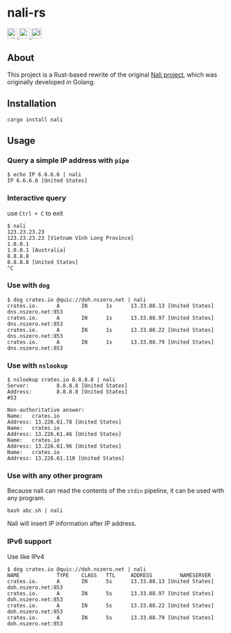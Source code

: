 # nali-rs

[<img alt="github" src="https://img.shields.io/badge/github-xxxbrian%2Fnali--rs-8da0cb?style=for-the-badge&logo=github" height="24">
](https://github.com/xxxbrian/nali-rs)
[<img alt="crates.io" src="https://img.shields.io/crates/v/nali?style=for-the-badge&color=fc8d62&logo=rust" height="24">
](https://crates.io/crates/nali)
[<img alt="license" src="https://img.shields.io/crates/l/nali?style=for-the-badge&color=4285f4" height="24">
](https://choosealicense.com/licenses/mit)

## About

This project is a Rust-based rewrite of the original [Nali project](https://github.com/zu1k/nali), which was originally developed in Golang.

## Installation

```
cargo install nali
```

## Usage

### Query a simple IP address with `pipe`

```
$ echo IP 6.6.6.6 | nali
IP 6.6.6.6 [United States]
```

### Interactive query

use `Ctrl + C` to exit

```
$ nali
123.23.23.23
123.23.23.23 [Vietnam Vĩnh Long Province]
1.0.0.1
1.0.0.1 [Australia]
8.8.8.8
8.8.8.8 [United States]
^C
```

### Use with `dog`

```
$ dog crates.io @quic://doh.nszero.net | nali
crates.io.      A       IN      1s      13.33.88.13 [United States]     dns.nszero.net:853
crates.io.      A       IN      1s      13.33.88.97 [United States]     dns.nszero.net:853
crates.io.      A       IN      1s      13.33.88.22 [United States]     dns.nszero.net:853
crates.io.      A       IN      1s      13.33.88.79 [United States]     dns.nszero.net:853
```

### Use with `nslookup`

```
$ nslookup crates.io 8.8.8.8 | nali
Server:         8.8.8.8 [United States]
Address:        8.8.8.8 [United States]
#53

Non-authoritative answer:
Name:   crates.io
Address: 13.226.61.78 [United States]
Name:   crates.io
Address: 13.226.61.46 [United States]
Name:   crates.io
Address: 13.226.61.96 [United States]
Name:   crates.io
Address: 13.226.61.110 [United States]
```

### Use with any other program

Because nali can read the contents of the `stdin` pipeline, it can be used with any program.

```
bash abc.sh | nali
```

Nali will insert IP information after IP address.

### IPv6 support

Use like IPv4

```
$ dog crates.io @quic://doh.nszero.net | nali
NAME            TYPE    CLASS   TTL     ADDRESS         NAMESERVER
crates.io.      A       IN      5s      13.33.88.13 [United States]     doh.nszero.net:853
crates.io.      A       IN      5s      13.33.88.97 [United States]     doh.nszero.net:853
crates.io.      A       IN      5s      13.33.88.22 [United States]     doh.nszero.net:853
crates.io.      A       IN      5s      13.33.88.79 [United States]     doh.nszero.net:853
```
